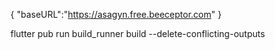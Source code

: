 {
"baseURL":"https://asagyn.free.beeceptor.com"
}

flutter pub run build_runner build --delete-conflicting-outputs
